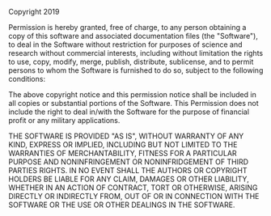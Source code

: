 Copyright 2019

Permission is hereby granted, free of charge, to any person obtaining a copy of this software and associated documentation files (the "Software"), to deal in the Software without restriction for purposes of science and research without commercial interests, including without limitation the rights to use, copy, modify, merge, publish, distribute, sublicense, and to permit persons to whom the Software is furnished to do so, subject to the following conditions:

The above copyright notice and this permission notice shall be included in all copies or substantial portions of the Software.
This Permission does not include the right to deal in/with the Software for the purpose of financial profit or any military applications.

THE SOFTWARE IS PROVIDED "AS IS", WITHOUT WARRANTY OF ANY KIND, EXPRESS OR IMPLIED, INCLUDING BUT NOT LIMITED TO THE WARRANTIES OF MERCHANTABILITY, FITNESS FOR A PARTICULAR PURPOSE AND NONINFRINGEMENT OR NONINFRIDGEMENT OF THIRD PARTIES RIGHTS. IN NO EVENT SHALL THE AUTHORS OR COPYRIGHT HOLDERS BE LIABLE FOR ANY CLAIM, DAMAGES OR OTHER LIABILITY, WHETHER IN AN ACTION OF CONTRACT, TORT OR OTHERWISE, ARISING DIRECTLY OR INDIRECTLY FROM, OUT OF OR IN CONNECTION WITH THE SOFTWARE OR THE USE OR OTHER DEALINGS IN THE SOFTWARE.
